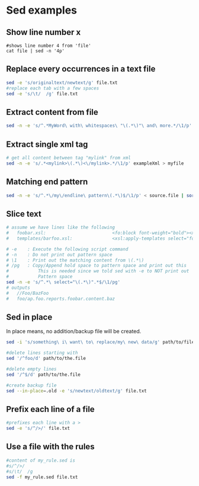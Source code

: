 # Sed examples

## Show line number x 

```
#shows line number 4 from 'file'
cat file | sed -n '4p'
```

## Replace every occurrences in a text file

```bash
sed -e 's/originaltext/newtext/g' file.txt
#replace each tab with a few spaces
sed -e 's/\t/  /g' file.txt
```

## Extract content from file

```bash
sed -n -e 's/^.*MyWord\ with\ whitespaces\ "\(.*\)"\ and\ more.*/\1/p' sourceFile > destinationFile
```
## Extract single xml tag

```bash
# get all content between tag "mylink" from xml
sed -n -e 's/.*<mylink>\(.*\)<\/mylink>.*/\1/p' exampleXml > myfile
```

## Matching end pattern

```bash
sed -n -e 's/^.*\/my\/endline\ pattern\(.*\)$/\1/p' < source.file | sort | uniq -c > destination.file. sort_and_uniq
```

## Slice text

```bash
# assume we have lines like the following
#   foobar.xsl:							<fo:block font-weight="bold"><xsl:value-of select="//Foo/BazFoo" /></fo:block>
#   templates/barfoo.xsl:				<xsl:apply-templates select="foo/ap.foo.reports.foobar.content.baz"/>

# -e    : Execute the following script command
# -n    : Do not print out pattern space
# \1    : Print out the matching content from \(.*\)
# /pg   : Copy/Append hold space to pattern space and print out this
#           This is needed since we told sed with -e to NOT print out
#           Pattern space
sed -n -e 's/^.*\ select="\(.*\)".*$/\1/pg'
# outputs
#   //Foo/BazFoo
#   foo/ap.foo.reports.foobar.content.baz
```

## Sed in place

In place means, no addition/backup file will be created.

```bash
sed -i 's/something\ i\ want\ to\ replace/my\ new\ data/g' path/to/file.txt

#delete lines starting with
sed '/^foo/d' path/to/the.file

#delete empty lines
sed '/^$/d' path/to/the.file

#create backup file
sed --in-place=.old -e 's/newtext/oldtext/g' file.txt
```

## Prefix each line of a file

```bash
#prefixes each line with a >
sed -e 's/^/>/' file.txt
```

## Use a file with the rules

```bash
#content of my_rule.sed is
#s/^/>/
#s/\t/  /g
sed -f my_rule.sed file.txt
```

